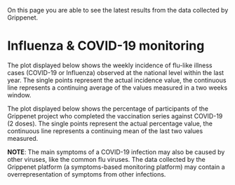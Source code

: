 On this page you are able to see the latest results from the data collected by Grippenet.
<br />

# Influenza & COVID-19 monitoring

The plot displayed below shows the weekly incidence of flu-like illness cases (COVID-19 or Influenza) observed at the national level within the last year. The single points represent the actual incidence value, the continuous line represents a continuing average of the values measured in a two weeks window.

<lineandscatterchart
  data-url="resources/switzerland/visualizations/covid_incidence_series_en.json"
/>

<lineandscatterchart
  data-url="resources/switzerland/visualizations/ili_incidence_series_en.json"
/>

The plot displayed below shows the percentage of participants of the Grippenet project who completed the vaccination series against COVID-19 (2 doses). The single points represent the actual percentage value, the continuous line represents a continuing mean of the last two values measured.

<lineandscatterchart
  data-url="resources/switzerland/visualizations/covid_vaccine_series_en.json"
/>

**NOTE**: The main symptoms of a COVID-19 infection may also be caused by other viruses, like the common flu viruses. The data collected by the Grippenet platform (a symptoms-based monitoring platform) may contain a overrepresentation of symptoms from other infections.

